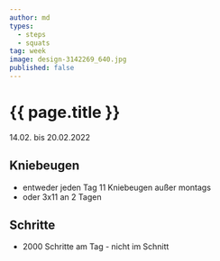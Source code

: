 ```yaml
---
author: md
types:
  - steps
  - squats
tag: week
image: design-3142269_640.jpg
published: false
---
```

# {{ page.title }}
14.02. bis 20.02.2022

## Kniebeugen
- entweder jeden Tag 11 Kniebeugen außer montags
- oder 3x11 an 2 Tagen

## Schritte
- 2000 Schritte am Tag - nicht im Schnitt
